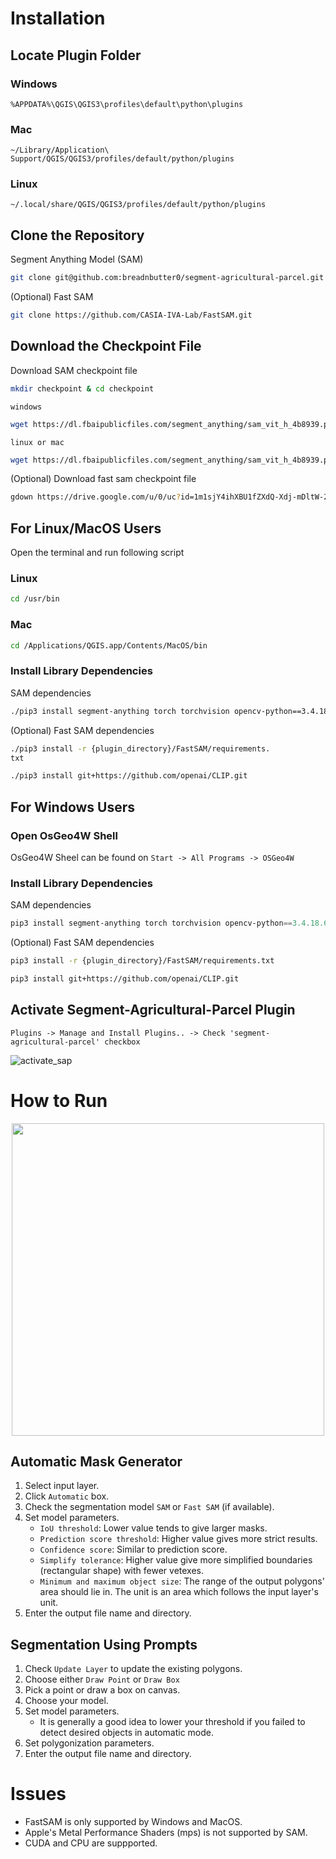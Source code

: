 # Installation




## Locate Plugin Folder

### Windows
```%APPDATA%\QGIS\QGIS3\profiles\default\python\plugins```
### Mac
```~/Library/Application\ Support/QGIS/QGIS3/profiles/default/python/plugins```
### Linux
```~/.local/share/QGIS/QGIS3/profiles/default/python/plugins```




## Clone the Repository

Segment Anything Model (SAM)
```bash
git clone git@github.com:breadnbutter0/segment-agricultural-parcel.git
```

(Optional) Fast SAM
```bash
git clone https://github.com/CASIA-IVA-Lab/FastSAM.git
```




## Download the Checkpoint File
Download SAM checkpoint file
```bash
mkdir checkpoint & cd checkpoint
```

```windows```
```bash
wget https://dl.fbaipublicfiles.com/segment_anything/sam_vit_h_4b8939.pth -o sam_vit_h_4b8939.pth
```

```linux or mac```
```bash
wget https://dl.fbaipublicfiles.com/segment_anything/sam_vit_h_4b8939.pth
```

(Optional) Download fast sam checkpoint file

```bash
gdown https://drive.google.com/u/0/uc?id=1m1sjY4ihXBU1fZXdQ-Xdj-mDltW-2Rqv
```





## For Linux/MacOS Users
Open the terminal and run following script

### Linux
```bash
cd /usr/bin
```

###  Mac
```bash
cd /Applications/QGIS.app/Contents/MacOS/bin
```

### Install Library Dependencies
SAM dependencies
```bash
./pip3 install segment-anything torch torchvision opencv-python==3.4.18.65
```
(Optional) Fast SAM dependencies
```bash
./pip3 install -r {plugin_directory}/FastSAM/requirements.
txt 
```
```bash
./pip3 install git+https://github.com/openai/CLIP.git
```





## For Windows Users

### Open OsGeo4W Shell
OsGeo4W Sheel can be found on ```Start -> All Programs -> OSGeo4W ```

### Install Library Dependencies
SAM dependencies
```PowerShell
pip3 install segment-anything torch torchvision opencv-python==3.4.18.65
```

(Optional) Fast SAM dependencies
```bash
pip3 install -r {plugin_directory}/FastSAM/requirements.txt 
```
```bash
pip3 install git+https://github.com/openai/CLIP.git
```




## Activate Segment-Agricultural-Parcel Plugin

``` Plugins -> Manage and Install Plugins.. -> Check 'segment-agricultural-parcel' checkbox ```


![activate_sap](activate.png)




# How to Run

<p align="center">
    <img src="gui.png" width="500"/>
</p>

## Automatic Mask Generator
1. Select input layer.
2. Click ```Automatic``` box.
3. Check the segmentation model ```SAM``` or ```Fast SAM``` (if available).
4. Set model parameters.
    - ```IoU threshold```: Lower value tends to give larger masks.
    - ```Prediction score threshold```: Higher value gives more strict results.
    - ```Confidence score```: Similar to prediction score.
    - ```Simplify tolerance```: Higher value give more simplified boundaries (rectangular shape) with fewer vetexes.
    - ```Minimum and maximum object size```: The range of the output polygons' area should lie in. The unit is an area which follows the input layer's unit.
6. Enter the output file name and directory.



## Segmentation Using Prompts
1. Check ```Update Layer``` to update the existing polygons.
2. Choose either ```Draw Point``` or ```Draw Box```
3. Pick a point or draw a box on canvas.
4. Choose your model.
5. Set model parameters.
    - It is generally a good idea to lower your threshold if you failed to detect desired objects in automatic mode.
6. Set polygonization parameters.
7. Enter the output file name and directory.



# Issues
- FastSAM is only supported by Windows and MacOS.
- Apple's Metal Performance Shaders (mps) is not supported by SAM.
- CUDA and CPU are suppported.

